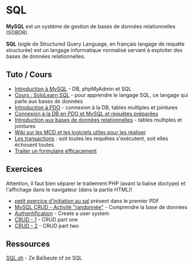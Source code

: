 # SQL

**MySQL** est un système de gestion de bases de données relationnelles (SGBDR).

**SQL** (sigle de Structured Query Language, en français langage de requête structurée) est un langage informatique normalisé servant à exploiter des bases de données relationnelles.

## Tuto / Cours
- [Introduction à MySQL](https://docs.google.com/presentation/d/1yXQz5dMMDkdSu5eBOG7YS2UH2uWyg5vJmU0kJt6YR6Q/edit?usp=sharing) - DB, phpMyAdmin et SQL
- [Cours : SoloLearn SQL](https://www.sololearn.com/Course/SQL/) - pour apprendre le langage SQL, ce langage qui parle aux bases de données
- [Introduction à PDO](https://docs.google.com/presentation/d/14-5BGNJyuILB2kfYlxzsaFDRNA8zCrot9DbYVVNo3X4/edit?usp=sharing) - connexion à la DB, tables multiples et jointures
- [Connexion à la DB en PDO et MySQL et requêtes préparées](Pratique-l'utilisation-de-PDO.md)
- [Introduction aux bases de données relationnelles](https://docs.google.com/presentation/d/1pPVFVr72xmmGpHFSKbF6ZL9QblwfX5MWaViXlnY3w2I/edit?usp=sharing) - tables multiples et jointures
- [Wiki sur les MCD et les logiciels utiles pour les réaliser](https://github.com/becodeorg/BeCode/wiki/Outils-de-mod%C3%A9lisation-de-base-de-donn%C3%A9es-%28SQL%29)
- [Les transactions](https://openclassrooms.com/courses/les-transactions-avec-mysql-et-pdo) : soit toutes les requêtes s'exécutent, soit elles échouent toutes.
- [Traiter un formulaire efficacement](https://github.com/becodeorg/BeCode/wiki/Backend---traiter-un-formulaire)

## Exercices
Attention, il faut bien séparer le traitement PHP (avant la balise doctype) et l'affichage dans le navigateur (dans la partie HTML)!

- [petit exercice d'initiation au sql](sql-exo-pdf) présent dans le premier PDF
- [MySQL CRUD - Activité "randonnée"](php-training-mysql) - Comprendre la base de données
- [Authentification](php-challenge-auth) - Create a user system
- [CRUD - 1](php-exercises-crud1) - CRUD part one
- [CRUD - 2](php-exercises-crud2) - CRUD part two

## Ressources

[SQL.sh](http://sql.sh) - Ze Baïbeule of ze SQL
